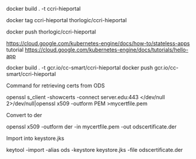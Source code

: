 

docker build . -t ccri-hieportal

docker tag ccri-hieportal thorlogic/ccri-hieportal

docker push thorlogic/ccri-hieportal



https://cloud.google.com/kubernetes-engine/docs/how-to/stateless-apps
tutorial https://cloud.google.com/kubernetes-engine/docs/tutorials/hello-app

docker build . -t gcr.io/cc-smart/ccri-hieportal
docker push gcr.io/cc-smart/ccri-hieportal

Command for retrieving certs from ODS

openssl s_client -showcerts -connect server.edu:443 </dev/null 2>/dev/null|openssl x509 -outform PEM >mycertfile.pem

Convert to der

openssl x509 -outform der -in mycertfile.pem -out odscertificate.der

Import into keystore.jks

keytool -import -alias ods -keystore keystore.jks -file odscertificate.der
